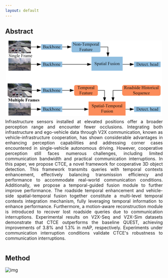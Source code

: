 ```yaml
---
layout: default
---
```



## Abstract

<html lang="en">
<head>
  <meta charset="UTF-8">
  <meta name="viewport" content="width=device-width, initial-scale=1.0">
  <title>Document</title>
  <style>
    .content {
      display: flex;
      flex-direction: column;
      align-items: center;
    }
    .content img {
      width: 200%;
      max-width: 500px;
      height: auto;
      margin-bottom: 10px; /* Adjust the margin as needed */
    }
    .content p {
      margin-top: 0; /* Remove the top margin to reduce the gap */
      text-align: justify; /* Justify the text */
    }
  </style>
</head>
<body>
  <div class="content">
    <img src="pic/paper/figure1.png" alt="111">
    <p>
      Infrastructure sensors installed at elevated positions offer a broader perception range and encounter fewer occlusions. Integrating both infrastructure and ego-vehicle data through V2X communication, known as vehicle-infrastructure cooperation, has shown considerable advantages in enhancing perception capabilities and addressing corner cases encountered in single-vehicle autonomous driving. However, cooperative perception still faces numerous challenges, including limited communication bandwidth and practical communication interruptions. In this paper, we propose CTCE, a novel framework for cooperative 3D object detection. This framework transmits queries with temporal contexts enhancement, effectively balancing transmission efficiency and performance to accommodate real-world communication conditions. Additionally, we propose a temporal-guided fusion module to further improve performance. The roadside temporal enhancement and vehicle-side spatial-temporal fusion together constitute a multi-level temporal contexts integration mechanism, fully leveraging temporal information to enhance performance. Furthermore, a motion-aware reconstruction module is introduced to recover lost roadside queries due to communication interruptions. Experimental results on V2X-Seq and V2X-Sim datasets demonstrate that CTCE outperforms the baseline QUEST, achieving improvements of 3.8% and 1.3% in mAP, respectively. Experiments under communication interruption conditions validate CTCE's robustness to communication interruptions.
    </p>
  </div>
</body>
</html>
<!--
<div style="display: flex; justify-content: center; align-items: center; height: 500px;">
  <img src="pic/paper/figure1.png" alt="111" style="width: 200%; max-width: 500px; height: auto;"/>
</div>
  Infrastructure sensors installed at elevated positions offer a broader perception range and encounter fewer occlusions. Integrating both infrastructure and ego-vehicle data through V2X communication, known as vehicle-infrastructure cooperation, has shown considerable advantages in enhancing perception capabilities and addressing corner cases encountered in single-vehicle autonomous driving.
However, cooperative perception still faces numerous challenges, including limited communication bandwidth and practical communication interruptions.
In this paper, we propose CTCE, a novel framework for cooperative 3D object detection. This framework transmits queries with temporal contexts enhancement, effectively balancing transmission efficiency and performance to accommodate real-world communication conditions.
Additionally, we propose a temporal-guided fusion module to further improve performance. The roadside temporal enhancement and vehicle-side spatial-temporal fusion together constitute a multi-level temporal contexts integration mechanism, fully leveraging temporal information to enhance performance.
Furthermore, a motion-aware reconstruction module is introduced to recover lost roadside queries due to communication interruptions.
Experimental results on V2X-Seq and V2X-Sim datasets demonstrate that CTCE outperforms the baseline QUEST, achieving improvements of $3.8\%$ and $1.3\%$ in mAP, respectively. Experiments under communication interruption conditions validate CTCE's robustness to communication interruptions.
-->

## Method

  ![img](pic/paper/figure2.png)

<!--
# 3. Experiments

## 1) Experiments details

<div style="display: flex; justify-content: center; align-items: center; height: 500px;">
  <img src="pic/paper/5.png" alt="555" style="width: 200%; max-width: 500px; height: auto;"/>
</div>


## 2) Baseline Compare

<div style="display: flex; flex-direction: row; justify-content: center;">
  <figure style="display: flex; flex-direction: column; align-items: center; margin-bottom: 20px; height: 400px;">
    <img src="pic/baseline/cv.gif" alt="1" style="width: 350px; height: auto;"/>
    <figcaption>Physical-based</figcaption>
  </figure>
  <figure style="display: flex; flex-direction: column; align-items: center; margin-bottom: 20px; height: 400px;">
    <img src="pic/baseline/grip.gif" alt="2" style="width: 350px; height: auto;"/>
    <figcaption>GRIP++</figcaption>
  </figure>
  <figure style="display: flex; flex-direction: column; align-items: center; margin-bottom: 20px; height: 400px;">
    <img src="pic/baseline/walenet.gif" alt="3" style="width: 350px; height: auto;"/>
    <figcaption>WaleNet</figcaption>
  </figure>
</div>

<div style="display: flex; flex-direction: row; justify-content: center;">
  <figure style="display: flex; flex-direction: column; align-items: center; margin-bottom: 20px; height: 400px;">
    <img src="pic/baseline/t.gif" alt="1" style="width: 350px; height: auto;"/>
    <figcaption>Trajectron++</figcaption>
  </figure>
  <figure style="display: flex; flex-direction: column; align-items: center; margin-bottom: 20px; height: 400px;">
    <img src="pic/baseline/tp.gif" alt="2" style="width: 350px; height: auto;"/>
    <figcaption>POP</figcaption>
  </figure>
</div>




## 2) Planning performance

### a) Non-reactive

<div style="display: flex; flex-direction: row; justify-content: center;">
  <figure style="display: flex; flex-direction: column; align-items: center; margin: 0 20px 20px 0; height: 400px;">
    <img src="pic/case/bgr.gif" alt="1" style="width: auto; max-width: 100%; height: auto; margin-bottom: 10px;"/>
    <figcaption></figcaption>
  </figure>
  <figure style="display: flex; flex-direction: column; align-items: center; margin: 0 20px 20px 0; height: 400px;">
    <img src="pic/case/d.gif" alt="2" style="width: auto; max-width: 100%; height: auto; margin-bottom: 10px;"/>
    <figcaption></figcaption>
  </figure>
  <figure style="display: flex; flex-direction: column; align-items: center; margin: 0 0 20px 0; height: 400px;">
    <img src="pic/case/sind.gif" alt="3" style="width: auto; max-width: 100%; height: auto; margin-bottom: 10px;"/>
    <figcaption></figcaption>
  </figure>
</div>

<div style="display: flex; flex-direction: row; justify-content: center;">
  <figure style="display: flex; flex-direction: column; align-items: center; margin-bottom: 20px; height: 400px;">
    <img src="pic/case/usa.gif" alt="1" style="width: 350px; height: auto;"/>
    <figcaption></figcaption>
  </figure>
  <figure style="display: flex; flex-direction: column; align-items: center; margin-bottom: 20px; height: 400px;">
    <img src="pic/case/zam-t.gif" alt="2" style="width: 350px; height: auto;"/>
    <figcaption></figcaption>
  </figure>
  <figure style="display: flex; flex-direction: column; align-items: center; margin-bottom: 20px; height: 400px;">
    <img src="pic/case/zam-zip.gif" alt="3" style="width: 350px; height: auto;"/>
    <figcaption></figcaption>
  </figure>
</div>


### b) Reactive

<div style="display: flex; flex-direction: row; justify-content: center;">
  <figure style="display: flex; flex-direction: column; align-items: center; margin-bottom: 20px;">
    <img src="pic/case/usa-int.gif" alt="1" style="width: 350px; height: auto;"/>
    <figcaption></figcaption>
  </figure>
</div>


-->

